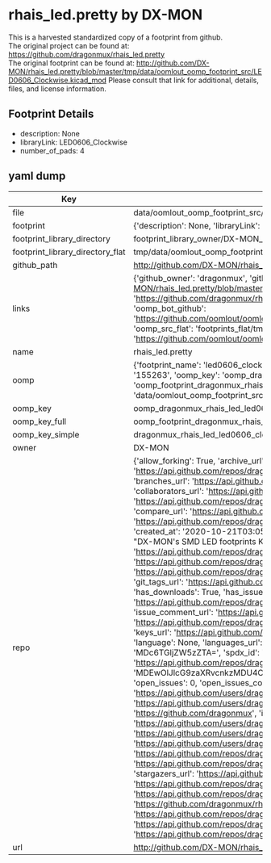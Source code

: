 # rhais_led.pretty by DX-MON  
This is a harvested standardized copy of a footprint from github.  
The original project can be found at:  
https://github.com/dragonmux/rhais_led.pretty  
The original footprint can be found at:
http://github.com/DX-MON/rhais_led.pretty/blob/master/tmp/data/oomlout_oomp_footprint_src/LED0606_Clockwise.kicad_mod
Please consult that link for additional, details, files, and license information.  
## Footprint Details
* description: None  
* libraryLink: LED0606_Clockwise  
* number_of_pads: 4  
## yaml dump  
| Key | Value |  
| --- | --- |  
| file | data/oomlout_oomp_footprint_src/rhais_led.pretty/LED0606_Clockwise.kicad_mod |  
| footprint | {'description': None, 'libraryLink': 'LED0606_Clockwise', 'number_of_pads': 4} |  
| footprint_library_directory | footprint_library_owner/DX-MON_rhais_led.pretty |  
| footprint_library_directory_flat | tmp/data/oomlout_oomp_footprint_src/footprints_flat/dragonmux_rhais_led_led0606_clockwise/working |  
| github_path | http://github.com/DX-MON/rhais_led.pretty/blob/master/tmp/data/oomlout_oomp_footprint_src/LED0606_Clockwise.kicad_mod |  
| links | {'github_owner': 'dragonmux', 'github_repo_name': 'rhais_led.pretty', 'github_src': 'http://github.com/DX-MON/rhais_led.pretty/blob/master/tmp/data/oomlout_oomp_footprint_src/LED0606_Clockwise.kicad_mod', 'github_src_repo': 'https://github.com/dragonmux/rhais_led.pretty', 'oomp_bot': 'tmp/data/oomlout_oomp_footprint_src/footprints/dragonmux_rhais_led_led0606_clockwise/working', 'oomp_bot_github': 'https://github.com/oomlout/oomlout_oomp_footprint_bot/tree/main/tmp/data/oomlout_oomp_footprint_src/footprints/dragonmux_rhais_led_led0606_clockwise/working', 'oomp_src_flat': 'footprints_flat/tmp/data/oomlout_oomp_footprint_src/footprints_flat/dragonmux_rhais_led_led0606_clockwise/working', 'oomp_src_flat_github': 'https://github.com/oomlout/oomlout_oomp_footprint_src/tree/main/tmp/data/oomlout_oomp_footprint_src/footprints_flat/dragonmux_rhais_led_led0606_clockwise/working'} |  
| name | rhais_led.pretty |  
| oomp | {'footprint_name': 'led0606_clockwise', 'library_name': 'rhais_led', 'md5': '155263ad26b8bd739ed7cdcf637cde17', 'md5_10': '155263ad26', 'md5_5': '15526', 'md5_6': '155263', 'oomp_key': 'oomp_dragonmux_rhais_led_led0606_clockwise', 'oomp_key_extra': 'oomp_footprint_dragonmux_rhais_led_led0606_clockwise', 'oomp_key_full': 'oomp_footprint_dragonmux_rhais_led_led0606_clockwise_155263', 'oomp_key_simple': 'dragonmux_rhais_led_led0606_clockwise', 'original_filename': 'data/oomlout_oomp_footprint_src/rhais_led.pretty/LED0606_Clockwise.kicad_mod', 'owner_name': 'dragonmux'} |  
| oomp_key | oomp_dragonmux_rhais_led_led0606_clockwise |  
| oomp_key_full | oomp_footprint_dragonmux_rhais_led_led0606_clockwise |  
| oomp_key_simple | dragonmux_rhais_led_led0606_clockwise |  
| owner | DX-MON |  
| repo | {'allow_forking': True, 'archive_url': 'https://api.github.com/repos/dragonmux/rhais_led.pretty/{archive_format}{/ref}', 'archived': False, 'assignees_url': 'https://api.github.com/repos/dragonmux/rhais_led.pretty/assignees{/user}', 'blobs_url': 'https://api.github.com/repos/dragonmux/rhais_led.pretty/git/blobs{/sha}', 'branches_url': 'https://api.github.com/repos/dragonmux/rhais_led.pretty/branches{/branch}', 'clone_url': 'https://github.com/dragonmux/rhais_led.pretty.git', 'collaborators_url': 'https://api.github.com/repos/dragonmux/rhais_led.pretty/collaborators{/collaborator}', 'comments_url': 'https://api.github.com/repos/dragonmux/rhais_led.pretty/comments{/number}', 'commits_url': 'https://api.github.com/repos/dragonmux/rhais_led.pretty/commits{/sha}', 'compare_url': 'https://api.github.com/repos/dragonmux/rhais_led.pretty/compare/{base}...{head}', 'contents_url': 'https://api.github.com/repos/dragonmux/rhais_led.pretty/contents/{+path}', 'contributors_url': 'https://api.github.com/repos/dragonmux/rhais_led.pretty/contributors', 'created_at': '2020-10-21T03:05:15Z', 'default_branch': 'main', 'deployments_url': 'https://api.github.com/repos/dragonmux/rhais_led.pretty/deployments', 'description': "DX-MON's SMD LED footprints KiCad library", 'disabled': False, 'downloads_url': 'https://api.github.com/repos/dragonmux/rhais_led.pretty/downloads', 'events_url': 'https://api.github.com/repos/dragonmux/rhais_led.pretty/events', 'fork': False, 'forks': 0, 'forks_count': 0, 'forks_url': 'https://api.github.com/repos/dragonmux/rhais_led.pretty/forks', 'full_name': 'dragonmux/rhais_led.pretty', 'git_commits_url': 'https://api.github.com/repos/dragonmux/rhais_led.pretty/git/commits{/sha}', 'git_refs_url': 'https://api.github.com/repos/dragonmux/rhais_led.pretty/git/refs{/sha}', 'git_tags_url': 'https://api.github.com/repos/dragonmux/rhais_led.pretty/git/tags{/sha}', 'git_url': 'git://github.com/dragonmux/rhais_led.pretty.git', 'has_discussions': False, 'has_downloads': True, 'has_issues': True, 'has_pages': False, 'has_projects': True, 'has_wiki': True, 'homepage': '', 'hooks_url': 'https://api.github.com/repos/dragonmux/rhais_led.pretty/hooks', 'html_url': 'https://github.com/dragonmux/rhais_led.pretty', 'id': 305893488, 'is_template': False, 'issue_comment_url': 'https://api.github.com/repos/dragonmux/rhais_led.pretty/issues/comments{/number}', 'issue_events_url': 'https://api.github.com/repos/dragonmux/rhais_led.pretty/issues/events{/number}', 'issues_url': 'https://api.github.com/repos/dragonmux/rhais_led.pretty/issues{/number}', 'keys_url': 'https://api.github.com/repos/dragonmux/rhais_led.pretty/keys{/key_id}', 'labels_url': 'https://api.github.com/repos/dragonmux/rhais_led.pretty/labels{/name}', 'language': None, 'languages_url': 'https://api.github.com/repos/dragonmux/rhais_led.pretty/languages', 'license': {'key': 'other', 'name': 'Other', 'node_id': 'MDc6TGljZW5zZTA=', 'spdx_id': 'NOASSERTION', 'url': None}, 'merges_url': 'https://api.github.com/repos/dragonmux/rhais_led.pretty/merges', 'milestones_url': 'https://api.github.com/repos/dragonmux/rhais_led.pretty/milestones{/number}', 'mirror_url': None, 'name': 'rhais_led.pretty', 'network_count': 0, 'node_id': 'MDEwOlJlcG9zaXRvcnkzMDU4OTM0ODg=', 'notifications_url': 'https://api.github.com/repos/dragonmux/rhais_led.pretty/notifications{?since,all,participating}', 'open_issues': 0, 'open_issues_count': 0, 'owner': {'avatar_url': 'https://avatars.githubusercontent.com/u/691140?v=4', 'events_url': 'https://api.github.com/users/dragonmux/events{/privacy}', 'followers_url': 'https://api.github.com/users/dragonmux/followers', 'following_url': 'https://api.github.com/users/dragonmux/following{/other_user}', 'gists_url': 'https://api.github.com/users/dragonmux/gists{/gist_id}', 'gravatar_id': '', 'html_url': 'https://github.com/dragonmux', 'id': 691140, 'login': 'dragonmux', 'node_id': 'MDQ6VXNlcjY5MTE0MA==', 'organizations_url': 'https://api.github.com/users/dragonmux/orgs', 'received_events_url': 'https://api.github.com/users/dragonmux/received_events', 'repos_url': 'https://api.github.com/users/dragonmux/repos', 'site_admin': False, 'starred_url': 'https://api.github.com/users/dragonmux/starred{/owner}{/repo}', 'subscriptions_url': 'https://api.github.com/users/dragonmux/subscriptions', 'type': 'User', 'url': 'https://api.github.com/users/dragonmux'}, 'private': False, 'pulls_url': 'https://api.github.com/repos/dragonmux/rhais_led.pretty/pulls{/number}', 'pushed_at': '2022-02-24T14:57:12Z', 'releases_url': 'https://api.github.com/repos/dragonmux/rhais_led.pretty/releases{/id}', 'size': 10, 'ssh_url': 'git@github.com:dragonmux/rhais_led.pretty.git', 'stargazers_count': 0, 'stargazers_url': 'https://api.github.com/repos/dragonmux/rhais_led.pretty/stargazers', 'statuses_url': 'https://api.github.com/repos/dragonmux/rhais_led.pretty/statuses/{sha}', 'subscribers_count': 1, 'subscribers_url': 'https://api.github.com/repos/dragonmux/rhais_led.pretty/subscribers', 'subscription_url': 'https://api.github.com/repos/dragonmux/rhais_led.pretty/subscription', 'svn_url': 'https://github.com/dragonmux/rhais_led.pretty', 'tags_url': 'https://api.github.com/repos/dragonmux/rhais_led.pretty/tags', 'teams_url': 'https://api.github.com/repos/dragonmux/rhais_led.pretty/teams', 'temp_clone_token': None, 'topics': [], 'trees_url': 'https://api.github.com/repos/dragonmux/rhais_led.pretty/git/trees{/sha}', 'updated_at': '2022-02-24T14:57:15Z', 'url': 'https://api.github.com/repos/dragonmux/rhais_led.pretty', 'visibility': 'public', 'watchers': 0, 'watchers_count': 0, 'web_commit_signoff_required': False} |  
| url | http://github.com/DX-MON/rhais_led.pretty |  

